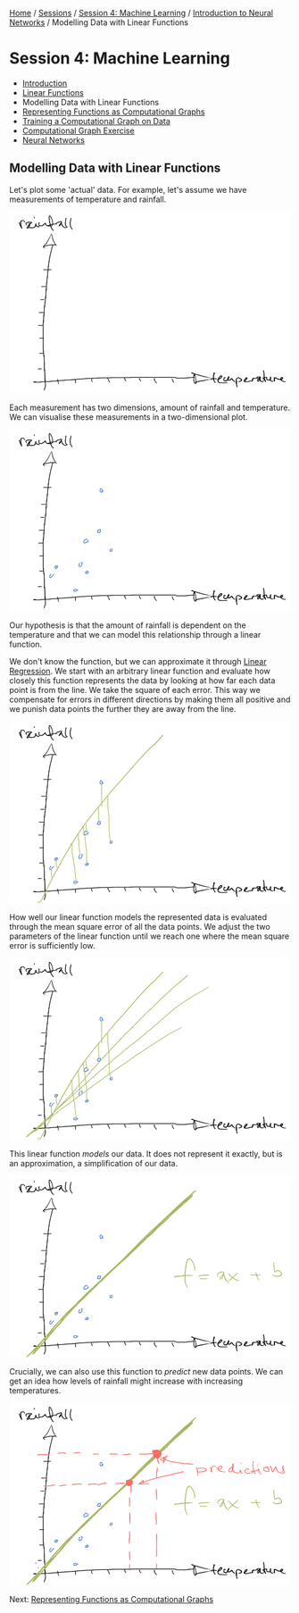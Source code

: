 [Home](../../../README.md) / [Sessions](../../README.md) / [Session 4: Machine Learning](../README.md) / [Introduction to Neural Networks](notes_0_introduction_to_neural_networks.md) / Modelling Data with Linear Functions

# Session 4: Machine Learning

* [Introduction](notes_0_introduction_to_neural_networks.md)
* [Linear Functions](notes_1_linear_functions.md)
* Modelling Data with Linear Functions
* [Representing Functions as Computational Graphs](notes_3_functions_as_computational_graphs.md)
* [Training a Computational Graph on Data](notes_4_training_a_computational_graph.md)
* [Computational Graph Exercise](exercise_1_computational_graph.md)
* [Neural Networks](notes_5_neural_networks.md)


## Modelling Data with Linear Functions

Let's plot some 'actual' data. For example, let's assume we have measurements of temperature and rainfall.

![](sketches/02-00.png)

Each measurement has two dimensions, amount of rainfall and temperature. We can visualise these measurements in a two-dimensional plot.

![](sketches/02-01.png)

Our hypothesis is that the amount of rainfall is dependent on the temperature and that we can model this relationship through a linear function.

We don't know the function, but we can approximate it through [Linear Regression](https://en.wikipedia.org/wiki/Linear_regression). We start with an arbitrary linear function and evaluate how closely this function represents the data by looking at how far each data point is from the line. We take the square of each error. This way we compensate for errors in different directions by making them all positive and we punish data points the further they are away from the line. 

![](sketches/02-03.png)

How well our linear function models the represented data is evaluated through the mean square error of all the data points. We adjust the two parameters of the linear function until we reach one where the mean square error is sufficiently low.

![](sketches/02-04.png)

This linear function _models_ our data. It does not represent it exactly, but is an approximation, a simplification of our data.

![](sketches/02-06.png)

Crucially, we can also use this function to _predict_ new data points. We can get an idea how levels of rainfall might increase with increasing temperatures.

![](sketches/02-07.png)

Next: [Representing Functions as Computational Graphs](notes_3_functions_as_computational_graphs.md)
